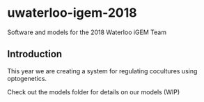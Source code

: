# uwaterloo-igem-2018
Software and models for the 2018 Waterloo iGEM Team

## Introduction
This year we are creating a system for regulating cocultures using optogenetics.

Check out the models folder for details on our models (WIP)
